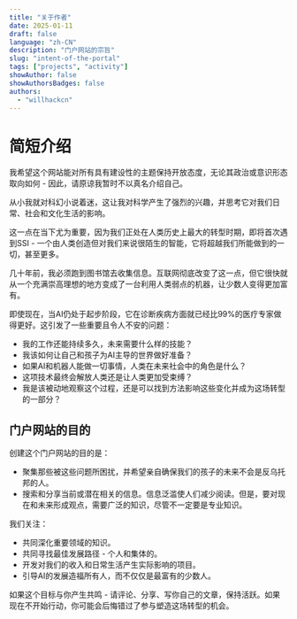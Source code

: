 ```yaml
---
title: "关于作者"
date: 2025-01-11
draft: false
language: "zh-CN"
description: "门户网站的宗旨"
slug: "intent-of-the-portal"
tags: ["projects", "activity"]
showAuthor: false
showAuthorsBadges: false
authors:
  - "willhackcn"
---
```


# 简短介绍

我希望这个网站能对所有具有建设性的主题保持开放态度，无论其政治或意识形态取向如何 - 因此，请原谅我暂时不以真名介绍自己。

从小我就对科幻小说着迷，这让我对科学产生了强烈的兴趣，并思考它对我们日常、社会和文化生活的影响。

这一点在当下尤为重要，因为我们正处在人类历史上最大的转型时期，即将首次遇到SSI - 一个由人类创造但对我们来说很陌生的智能，它将超越我们所能做到的一切，甚至更多。

几十年前，我必须跑到图书馆去收集信息。互联网彻底改变了这一点，但它很快就从一个充满崇高理想的地方变成了一台利用人类弱点的机器，让少数人变得更加富有。

即使现在，当AI仍处于起步阶段，它在诊断疾病方面就已经比99%的医疗专家做得更好。这引发了一些重要且令人不安的问题：

* 我的工作还能持续多久，未来需要什么样的技能？
* 我该如何让自己和孩子为AI主导的世界做好准备？
* 如果AI和机器人能做一切事情，人类在未来社会中的角色是什么？
* 这项技术最终会解放人类还是让人类更加受束缚？
* 我是该被动地观察这个过程，还是可以找到方法影响这些变化并成为这场转型的一部分？

## 门户网站的目的

创建这个门户网站的目的是：

* 聚集那些被这些问题所困扰，并希望亲自确保我们的孩子的未来不会是反乌托邦的人。
* 搜索和分享当前或潜在相关的信息。信息泛滥使人们减少阅读。但是，要对现在和未来形成观点，需要广泛的知识，尽管不一定要是专业知识。

我们关注：

* 共同深化重要领域的知识。
* 共同寻找最佳发展路径 - 个人和集体的。
* 开发对我们的收入和日常生活产生实际影响的项目。
* 引导AI的发展造福所有人，而不仅仅是最富有的少数人。

如果这个目标与你产生共鸣 - 请评论、分享、写你自己的文章，保持活跃。如果现在不开始行动，你可能会后悔错过了参与塑造这场转型的机会。
